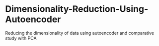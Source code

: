 # Dimensionality-Reduction-Using-Autoencoder
Reducing the dimensionality of data using autoencoder and comparative study with PCA
